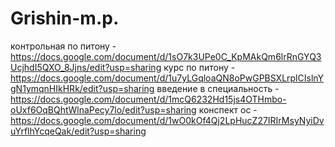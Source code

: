 # Grishin-m.p.
контрольная по питону - https://docs.google.com/document/d/1sO7k3UPe0C_KpMAkQm6lrRnGYQ3UcjhdI5QXO_8Jjns/edit?usp=sharing
курс по питону - https://docs.google.com/document/d/1u7yLGqloaQN8oPwGPBSXLrplCIslnYgN1ymqnHIkHRk/edit?usp=sharing
введение в специальность - https://docs.google.com/document/d/1mcQ6232Hd15js4OTHmbo-oUxf6OqBQhtWlnaPecy7lo/edit?usp=sharing
конспект ос - https://docs.google.com/document/d/1wO0kOf4Qj2LpHucZ27IRIrMsyNyiDvuYrflhYcqeQak/edit?usp=sharing
